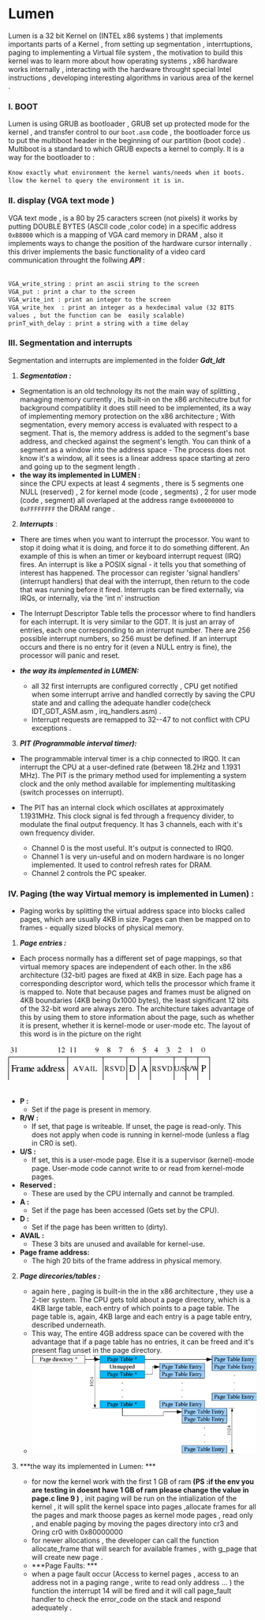 # Lumen

Lumen is a 32 bit Kernel on (INTEL x86 systems ) that implements importants parts of a Kernel , from setting up segmentation , interrtuptions, paging to implementing a Virtual file system , the motivation to build this kernel was to learn more about how operating systems , x86 hardware works internally , interacting with the hardware throught special Intel instructions , developing interesting algorithms in various area of the kernel .

### I. BOOT
Lumen is using GRUB as bootloader , GRUB set up protected mode for the kernel , and transfer control to our ``` boot.asm ``` code , the bootloader force us to put the multiboot header in the beginning of our partition (boot code) .<br/>
Multiboot is a standard to which GRUB expects a kernel to comply. It is a way for the bootloader to :
  ```
  Know exactly what environment the kernel wants/needs when it boots. 
  llow the kernel to query the environment it is in.
 ```
  
    
### II. display (VGA text mode )

VGA text mode , is a 80 by 25 caracters screen (not pixels) it works by putting DOUBLE BYTES (ASCII code ,color code) in a specific address ```0xB8000``` which is a mapping of VGA card memory in DRAM , also it implements ways to change the position of the hardware cursor internally .
this driver implements the basic functionality of a video card communication throught the follwing ***API*** :<br/><br/>

```
VGA_write_string : print an ascii string to the screen 
VGA_put : print a char to the screen 
VGA_write_int : print an integer to the screen  
VGA_write_hex  : print an integer as a hexdecimal value (32 BITS values , but the function can be  easily scalable)
prinT_with_delay : print a string with a time delay 
```
### III. Segmentation and interrupts 
Segmentation and interrupts are implemented in the folder ***Gdt_Idt***

1. ***Segmentation :***
  - Segmentation is an old technology its not the main way of splitting , managing memory currently , its built-in on the x86 architecutre but for background compatiblity it       does still need to be implemented, its a way of implementing  memory protection on the x86 architecture ; With segmentation, every memory access is evaluated with respect       to a segment. That is, the memory address is added to the segment's base address, and checked against the segment's length. You can think of a segment as a window into the      address space - The process does not know it's a window, all it sees is a linear address space starting at zero and going up to the segment length . <br/>
   - **the way its implemented in LUMEN :** <br/>
      since the CPU expects at least 4 segments , there is 5 segments one NULL (reserved) , 2 for kernel mode (code , segments) , 2 for user mode (code , segment) all overlaped        at the address range ```0x00000000``` to ```0xFFFFFFFF``` the DRAM range . 
2. ***Interrupts*** :
 - There are times when you want to interrupt the processor. You want to stop it doing what it is doing, and force it to do something different. An example of this is when an timer or keyboard interrupt request (IRQ) fires. An interrupt is like a POSIX signal - it tells you that something of interest has happened. The processor can register 'signal handlers' (interrupt handlers) that deal with the interrupt, then return to the code that was running before it fired. Interrupts can be fired externally, via IRQs, or internally, via the 'int n' instruction
 -   The Interrupt Descriptor Table tells the processor where to find handlers for each interrupt. It is very similar to the GDT. It is just an array of entries, each one corresponding to an interrupt number. There are 256 possible interrupt numbers, so 256 must be defined. If an interrupt occurs and there is no entry for it (even a NULL entry is fine), the processor will panic and reset.<br/>
 
 - ***the way its implemented in LUMEN:***<br/>
    - all 32 first interrupts are configured correctly , CPU get notified when some interrupt arrive and handled correctly by saving the CPU state and and calling the adequate handler  code(check IDT_GDT_ASM.asm , irq_handlers.asm) .
    -  Interrupt requests are remapped to 32--47 to not conflict with CPU exceptions .
3. ***PIT (Programmable interval timer):***<br/>
  - The programmable interval timer is a chip connected to IRQ0. It can interrupt the CPU at a user-defined rate (between 18.2Hz and 1.1931 MHz). The PIT is the primary method used for implementing a system clock and the only method available for implementing multitasking (switch processes on interrupt).<br/>

  - The PIT has an internal clock which oscillates at approximately 1.1931MHz. This clock signal is fed through a frequency divider, to modulate the final output frequency. It has 3 channels, each with it's own frequency divider.

    - Channel 0 is the most useful. It's output is connected to IRQ0.
    - Channel 1 is very un-useful and on modern hardware is no longer implemented. It used to control refresh rates for DRAM.
    - Channel 2 controls the PC speaker.
### IV. Paging (the way Virtual memory is implemented in Lumen) : 
- Paging works by splitting the virtual address space into blocks called pages, which are usually 4KB in size. Pages can then be mapped on to frames - equally sized blocks of    physical memory. 
1. ***Page entries :***<br/>
  - Each process normally has a different set of page mappings, so that virtual memory spaces are independent of each other. In the x86 architecture (32-bit) pages are fixed      at 4KB in size. Each page has a corresponding descriptor word, which tells the processor which frame it is mapped to. Note that because pages and frames must be aligned on 4KB boundaries (4KB being 0x1000 bytes), the least significant 12 bits of the 32-bit word are always zero. The architecture takes advantage of this by using them to store    information about the page, such as whether it is present, whether it is kernel-mode or user-mode etc. The layout of this word is in the picture on the right

 <img src="/assets/images/page_entry.png"/> <br/> <br/>
- **P :**<br/>
  - Set if the page is present in memory.
- **R/W :**<br/>
  - If set, that page is writeable. If unset, the page is read-only. This does not apply when code is running in kernel-mode (unless a flag in CR0 is set).
- **U/S :**<br/>
  - If set, this is a user-mode page. Else it is a supervisor (kernel)-mode page. User-mode code cannot write to or read from kernel-mode pages.
- **Reserved :**<br/>
  - These are used by the CPU internally and cannot be trampled.
- **A :**<br/>
  - Set if the page has been accessed (Gets set by the CPU).
- **D :**<br/>
  - Set if the page has been written to (dirty).
- **AVAIL :**<br/>
  - These 3 bits are unused and available for kernel-use.
- **Page frame address:**<br/>
  - The high 20 bits of the frame address in physical memory.
 
2. ***Page direcories/tables :*** <br/>
   -  again here , paging is built-in the in the x86 architecture , they use a 2-tier system. The CPU gets told about a page directory, which is a 4KB large table, each entry of which points to a page table. The page table is, again, 4KB large and each entry is a page table entry, described underneath.  
   -  This way, The entire 4GB address space can be covered with the advantage that if a page table has no entries, it can be freed and it's present flag unset in the page directory. <br/>
   - <img src="/assets/images/page_directory.png" /> <br/>

3. ***the way its implemented in Lumen: *** <br/>
   - for now the kernel work with  the first 1 GB of ram **(PS :if the env you are testing in doesnt have 1 GB of ram please change the value in page.c line 9 )** , init paging will be run on the intialization of the kernel , it will split the kernel space into pages ,allocate frames for all the pages and mark thoose pages as kernel mode pages , read only , and enable paging by moving the pages directory into cr3 and Oring cr0 with 0x80000000 
   -  for newer allocations , the developer can call the function allocate_frame that will search for available frames , with g_page that will create new page .
   -  ***Page Faults: *** <br/>
    - when a page fault occur (Access to kernel pages , access to an address not in a paging range , write to read only address ... ) the function the interrupt 14 will be fired and it will call page_fault handler to check the error_code on the stack and respond adequately .
